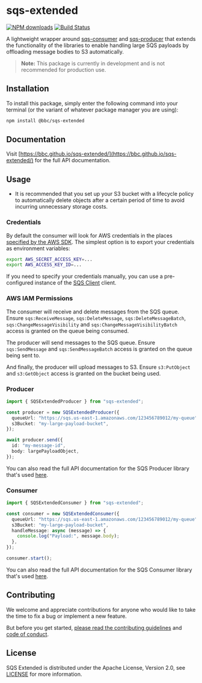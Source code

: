 # sqs-extended

[![NPM downloads](https://img.shields.io/npm/dm/sqs-extended.svg?style=flat)](https://npmjs.org/package/sqs-extended)
[![Build Status](https://github.com/bbc/sqs-extended/actions/workflows/test.yml/badge.svg?branch=main)](https://github.com/bbc/sqs-extended/actions/workflows/test.yml)

A lightweight wrapper around [sqs-consumer](https://github.com/bbc/sqs-consumer) and [sqs-producer](https://github.com/bbc/sqs-producer) that extends the functionality of the libraries to enable handling large SQS payloads by offloading message bodies to S3 automatically.

> **Note:** This package is currently in development and is not recommended for production use.

## Installation

To install this package, simply enter the following command into your terminal (or the variant of whatever package manager you are using):

```bash
npm install @bbc/sqs-extended
```

## Documentation

Visit [https://bbc.github.io/sqs-extended/](https://bbc.github.io/sqs-extended/) for the full API documentation.

## Usage

- It is recommended that you set up your S3 bucket with a lifecycle policy to automatically delete objects after a certain period of time to avoid incurring unnecessary storage costs.

### Credentials

By default the consumer will look for AWS credentials in the places [specified by the AWS SDK](https://docs.aws.amazon.com/AWSJavaScriptSDK/guide/node-configuring.html#Setting_AWS_Credentials). The simplest option is to export your credentials as environment variables:

```bash
export AWS_SECRET_ACCESS_KEY=...
export AWS_ACCESS_KEY_ID=...
```

If you need to specify your credentials manually, you can use a pre-configured instance of the [SQS Client](https://docs.aws.amazon.com/AWSJavaScriptSDK/v3/latest/clients/client-sqs/classes/sqsclient.html) client.

### AWS IAM Permissions

The consumer will receive and delete messages from the SQS queue. Ensure `sqs:ReceiveMessage`, `sqs:DeleteMessage`, `sqs:DeleteMessageBatch`, `sqs:ChangeMessageVisibility` and `sqs:ChangeMessageVisibilityBatch` access is granted on the queue being consumed.

The producer will send messages to the SQS queue. Ensure `sqs:SendMessage` and `sqs:SendMessageBatch` access is granted on the queue being sent to.

And finally, the producer will upload messages to S3. Ensure `s3:PutObject` and `s3:GetObject` access is granted on the bucket being used.

### Producer

```typescript
import { SQSExtendedProducer } from "sqs-extended";

const producer = new SQSExtendedProducer({
  queueUrl: "https://sqs.us-east-1.amazonaws.com/123456789012/my-queue",
  s3Bucket: "my-large-payload-bucket",
});

await producer.send({
  id: "my-message-id",
  body: largePayloadObject,
});
```

You can also read the full API documentation for the SQS Producer library that's used [here](https://bbc.github.io/sqs-producer/).

### Consumer

```typescript
import { SQSExtendedConsumer } from "sqs-extended";

const consumer = new SQSExtendedConsumer({
  queueUrl: "https://sqs.us-east-1.amazonaws.com/123456789012/my-queue",
  s3Bucket: "my-large-payload-bucket",
  handleMessage: async (message) => {
    console.log("Payload:", message.body);
  },
});

consumer.start();
```

You can also read the full API documentation for the SQS Consumer library that's used [here](https://bbc.github.io/sqs-consumer/).

## Contributing

We welcome and appreciate contributions for anyone who would like to take the time to fix a bug or implement a new feature.

But before you get started, [please read the contributing guidelines](https://github.com/bbc/sqs-extended/blob/main/.github/CONTRIBUTING.md) and [code of conduct](https://github.com/bbc/sqs-extended/blob/main/.github/CODE_OF_CONDUCT.md).

## License

SQS Extended is distributed under the Apache License, Version 2.0, see [LICENSE](https://github.com/bbc/sqs-extended/blob/main/LICENSE) for more information.
